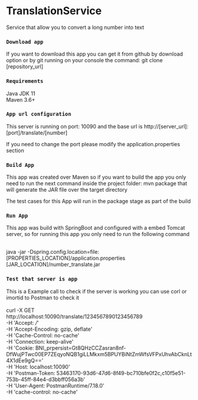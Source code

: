 # TranslationService
Service that allow you to convert a long number into text

### `Download app`
If you want to download this app you can get it from github by download option or by git running on your console the command: git clone [repository_url]

### `Requirements`

Java JDK 11<br/>
Maven 3.6+

### `App url configuration`

This server is running on port: 10090 and the base url is http://[server_url]:[port]/translate/[number]
<br/>

If you need to change the port please modify the application.properties section

### `Build App`

This app was created over Maven so if you want to build the app you only need to run the next command inside the project folder: 
mvn package that will generate the JAR file over the target directory

The test cases for this App will run in the package stage as part of the build

### `Run App`
This app was build with SpringBoot and configured with a embed Tomcat server, so for running this app you only need to run the following command

<br/>
java -jar -Dspring.config.location=file:[PROPERTIES_LOCATION]/application.properties [JAR_LOCATION]/number_translate.jar

### `Test that server is app`

This is a Example call to check if the server is working you can use corl or imortid to Postman to check it<br/>
<br/>
curl -X GET \
  http://localhost:10090/translate/1234567890123456789 \
  -H 'Accept: */*' \
  -H 'Accept-Encoding: gzip, deflate' \
  -H 'Cache-Control: no-cache' \
  -H 'Connection: keep-alive' \
  -H 'Cookie: BNI_prpersist=Gt8QHzCCZasran8nf-DfWujPTwc00EP7ZEqyoNQB1giLLMkxm5BPUYBiNtZmWfsVFPxUhvAbCknLt4X1dEe9gQ==' \
  -H 'Host: localhost:10090' \
  -H 'Postman-Token: 53463170-93d6-47d6-8f49-bc710bfe0f2c,c10f5e51-753b-45ff-84e4-d3bbff056a3b' \
  -H 'User-Agent: PostmanRuntime/7.18.0' \
  -H 'cache-control: no-cache'